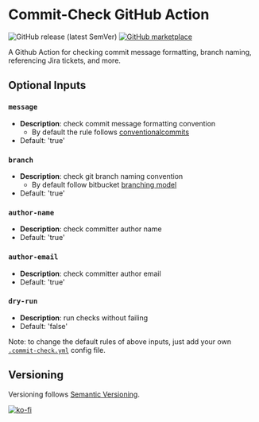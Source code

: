 # Commit-Check GitHub Action

![GitHub release (latest SemVer)](https://img.shields.io/github/v/release/commit-check/commit-check-action)
[![GitHub marketplace](https://img.shields.io/badge/marketplace-commit--check-blue?logo=github)](https://github.com/marketplace/actions/commit-check)

A Github Action for checking commit message formatting, branch naming, referencing Jira tickets, and more.

## Optional Inputs

### `message`

- **Description**: check commit message formatting convention
  - By default the rule follows [conventionalcommits](https://www.conventionalcommits.org/)
- Default: 'true'

### `branch`

- **Description**: check git branch naming convention
  - By default follow bitbucket [branching model](https://support.atlassian.com/bitbucket-cloud/docs/configure-a-projects-branching-model/)
- Default: 'true'

### `author-name`

- **Description**: check committer author name
- Default: 'true'

### `author-email`

- **Description**: check committer author email
- Default: 'true'

### `dry-run`

- **Description**: run checks without failing
- Default: 'false'

Note: to change the default rules of above inputs, just add your own [`.commit-check.yml`](https://github.com/commit-check/commit-check#usage) config file.

## Versioning

Versioning follows [Semantic Versioning](https://semver.org/).

[![ko-fi](https://ko-fi.com/img/githubbutton_sm.svg)](https://ko-fi.com/H2H85WC9L)
